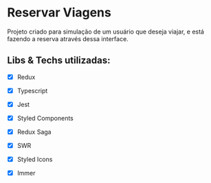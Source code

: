 # Reservar Viagens

Projeto criado para simulação de um usuário que deseja viajar, e está fazendo a reserva através dessa interface.

## Libs & Techs utilizadas:

- [x] Redux
- [x] Typescript
- [x] Jest
- [x] Styled Components
- [x] Redux Saga
- [x] SWR
- [x] Styled Icons
- [x] Immer


